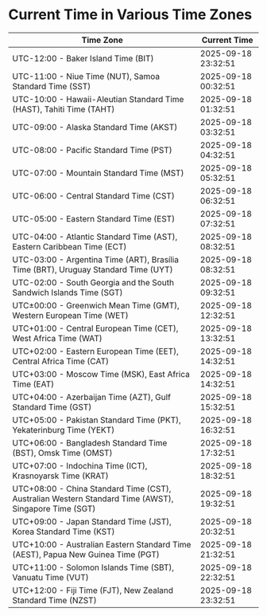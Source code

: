 # Current Time in Various Time Zones

| Time Zone | Current Time |
|-----------|--------------|
| UTC-12:00 - Baker Island Time (BIT) | 2025-09-18 23:32:51 |
| UTC-11:00 - Niue Time (NUT), Samoa Standard Time (SST) | 2025-09-18 00:32:51 |
| UTC-10:00 - Hawaii-Aleutian Standard Time (HAST), Tahiti Time (TAHT) | 2025-09-18 01:32:51 |
| UTC-09:00 - Alaska Standard Time (AKST) | 2025-09-18 03:32:51 |
| UTC-08:00 - Pacific Standard Time (PST) | 2025-09-18 04:32:51 |
| UTC-07:00 - Mountain Standard Time (MST) | 2025-09-18 05:32:51 |
| UTC-06:00 - Central Standard Time (CST) | 2025-09-18 06:32:51 |
| UTC-05:00 - Eastern Standard Time (EST) | 2025-09-18 07:32:51 |
| UTC-04:00 - Atlantic Standard Time (AST), Eastern Caribbean Time (ECT) | 2025-09-18 08:32:51 |
| UTC-03:00 - Argentina Time (ART), Brasília Time (BRT), Uruguay Standard Time (UYT) | 2025-09-18 08:32:51 |
| UTC-02:00 - South Georgia and the South Sandwich Islands Time (SGT) | 2025-09-18 09:32:51 |
| UTC±00:00 - Greenwich Mean Time (GMT), Western European Time (WET) | 2025-09-18 12:32:51 |
| UTC+01:00 - Central European Time (CET), West Africa Time (WAT) | 2025-09-18 13:32:51 |
| UTC+02:00 - Eastern European Time (EET), Central Africa Time (CAT) | 2025-09-18 14:32:51 |
| UTC+03:00 - Moscow Time (MSK), East Africa Time (EAT) | 2025-09-18 14:32:51 |
| UTC+04:00 - Azerbaijan Time (AZT), Gulf Standard Time (GST) | 2025-09-18 15:32:51 |
| UTC+05:00 - Pakistan Standard Time (PKT), Yekaterinburg Time (YEKT) | 2025-09-18 16:32:51 |
| UTC+06:00 - Bangladesh Standard Time (BST), Omsk Time (OMST) | 2025-09-18 17:32:51 |
| UTC+07:00 - Indochina Time (ICT), Krasnoyarsk Time (KRAT) | 2025-09-18 18:32:51 |
| UTC+08:00 - China Standard Time (CST), Australian Western Standard Time (AWST), Singapore Time (SGT) | 2025-09-18 19:32:51 |
| UTC+09:00 - Japan Standard Time (JST), Korea Standard Time (KST) | 2025-09-18 20:32:51 |
| UTC+10:00 - Australian Eastern Standard Time (AEST), Papua New Guinea Time (PGT) | 2025-09-18 21:32:51 |
| UTC+11:00 - Solomon Islands Time (SBT), Vanuatu Time (VUT) | 2025-09-18 22:32:51 |
| UTC+12:00 - Fiji Time (FJT), New Zealand Standard Time (NZST) | 2025-09-18 23:32:51 |
